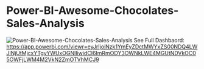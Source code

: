 # Power-BI-Awesome-Chocolates-Sales-Analysis
![Power-BI-Awesome-Chocolates-Sales-Analysis](https://github.com/akashkokne0214/Power-BI-Awesome-Chocolates-Sales-Analysis/blob/3b71d5fc92615b1b77c83f8383850089559fde7c)
See Full Dashbaord: https://app.powerbi.com/viewr=eyJrIjoiNzk1YmEyZDctMWYxZS00NDQ4LWJlNjUtMjcxYTgyYWUxOGNlIiwidCI6ImRmODY3OWNkLWE4MGUtNDVkOC05OWFjLWM4M2VkN2ZmOTVhMCJ9
